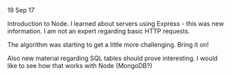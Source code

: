 19 Sep 17

Introduction to Node. I learned about servers using Express - this was new information. I am not an expert regarding
basic HTTP requests. 

The algorithm was starting to get a little more challenging. Bring it on!

Also new material regarding SQL tables should prove interesting. I would like to see how that works with Node (MongoDB?)
